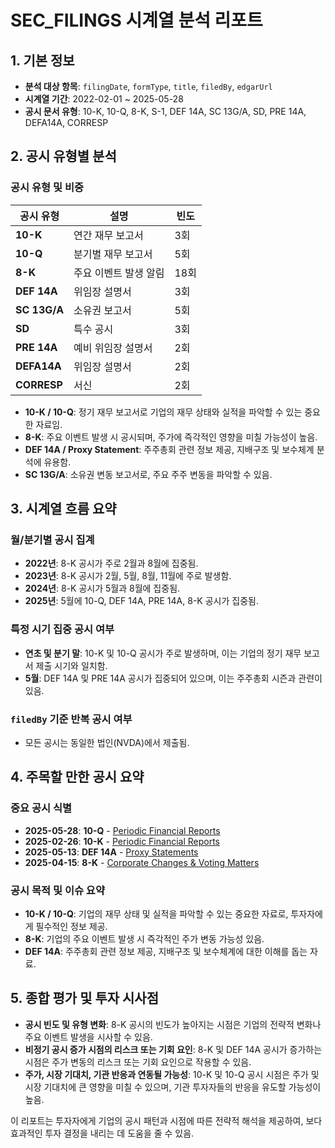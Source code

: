 # SEC_FILINGS 시계열 분석 리포트

## 1. 기본 정보

- **분석 대상 항목**: `filingDate`, `formType`, `title`, `filedBy`, `edgarUrl`
- **시계열 기간**: 2022-02-01 ~ 2025-05-28
- **공시 문서 유형**: 10-K, 10-Q, 8-K, S-1, DEF 14A, SC 13G/A, SD, PRE 14A, DEFA14A, CORRESP

## 2. 공시 유형별 분석

### 공시 유형 및 비중

| 공시 유형 | 설명 | 빈도 |
|-----------|------|------|
| **10-K**  | 연간 재무 보고서 | 3회 |
| **10-Q**  | 분기별 재무 보고서 | 5회 |
| **8-K**   | 주요 이벤트 발생 알림 | 18회 |
| **DEF 14A** | 위임장 설명서 | 3회 |
| **SC 13G/A** | 소유권 보고서 | 5회 |
| **SD**    | 특수 공시 | 3회 |
| **PRE 14A** | 예비 위임장 설명서 | 2회 |
| **DEFA14A** | 위임장 설명서 | 2회 |
| **CORRESP** | 서신 | 2회 |

- **10-K / 10-Q**: 정기 재무 보고서로 기업의 재무 상태와 실적을 파악할 수 있는 중요한 자료임.
- **8-K**: 주요 이벤트 발생 시 공시되며, 주가에 즉각적인 영향을 미칠 가능성이 높음.
- **DEF 14A / Proxy Statement**: 주주총회 관련 정보 제공, 지배구조 및 보수체계 분석에 유용함.
- **SC 13G/A**: 소유권 변동 보고서로, 주요 주주 변동을 파악할 수 있음.

## 3. 시계열 흐름 요약

### 월/분기별 공시 집계

- **2022년**: 8-K 공시가 주로 2월과 8월에 집중됨.
- **2023년**: 8-K 공시가 2월, 5월, 8월, 11월에 주로 발생함.
- **2024년**: 8-K 공시가 5월과 8월에 집중됨.
- **2025년**: 5월에 10-Q, DEF 14A, PRE 14A, 8-K 공시가 집중됨.

### 특정 시기 집중 공시 여부

- **연초 및 분기 말**: 10-K 및 10-Q 공시가 주로 발생하며, 이는 기업의 정기 재무 보고서 제출 시기와 일치함.
- **5월**: DEF 14A 및 PRE 14A 공시가 집중되어 있으며, 이는 주주총회 시즌과 관련이 있음.

### `filedBy` 기준 반복 공시 여부

- 모든 공시는 동일한 법인(NVDA)에서 제출됨.

## 4. 주목할 만한 공시 요약

### 중요 공시 식별

- **2025-05-28**: **10-Q** - [Periodic Financial Reports](https://finance.yahoo.com/sec-filing/NVDA/0001045810-25-000116_1045810)
- **2025-02-26**: **10-K** - [Periodic Financial Reports](https://finance.yahoo.com/sec-filing/NVDA/0001045810-25-000023_1045810)
- **2025-05-13**: **DEF 14A** - [Proxy Statements](https://finance.yahoo.com/sec-filing/NVDA/0001045810-25-000095_1045810)
- **2025-04-15**: **8-K** - [Corporate Changes & Voting Matters](https://finance.yahoo.com/sec-filing/NVDA/0001045810-25-000082_1045810)

### 공시 목적 및 이슈 요약

- **10-K / 10-Q**: 기업의 재무 상태 및 실적을 파악할 수 있는 중요한 자료로, 투자자에게 필수적인 정보 제공.
- **8-K**: 기업의 주요 이벤트 발생 시 즉각적인 주가 변동 가능성 있음.
- **DEF 14A**: 주주총회 관련 정보 제공, 지배구조 및 보수체계에 대한 이해를 돕는 자료.

## 5. 종합 평가 및 투자 시사점

- **공시 빈도 및 유형 변화**: 8-K 공시의 빈도가 높아지는 시점은 기업의 전략적 변화나 주요 이벤트 발생을 시사할 수 있음.
- **비정기 공시 증가 시점의 리스크 또는 기회 요인**: 8-K 및 DEF 14A 공시가 증가하는 시점은 주가 변동의 리스크 또는 기회 요인으로 작용할 수 있음.
- **주가, 시장 기대치, 기관 반응과 연동될 가능성**: 10-K 및 10-Q 공시 시점은 주가 및 시장 기대치에 큰 영향을 미칠 수 있으며, 기관 투자자들의 반응을 유도할 가능성이 높음.

이 리포트는 투자자에게 기업의 공시 패턴과 시점에 따른 전략적 해석을 제공하여, 보다 효과적인 투자 결정을 내리는 데 도움을 줄 수 있음.